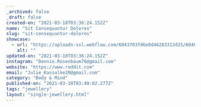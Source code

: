 ```yaml
---
_archived: false
_draft: false
created-on: "2021-03-10T03:36:24.152Z"
name: "Sit Consequuntur Dolores"
slug: "sit-consequuntur-dolores"
showcase:
  - url: "https://uploads-ssl.webflow.com/6043703fd6e0d46283312d25/60483eb5d5157f108042bda0_1615347381000-image4.jpg"
    alt: ""
updated-on: "2021-03-10T03:36:24.152Z"
instagram: "Dannie.Rosenbaum76@gmail.com"
website: "https://www.reddit.com"
email: "Julie_Kassulke20@gmail.com"
category: "Body & Mind"
published-on: "2021-03-10T03:49:02.277Z"
tags: "jewellery"
layout: "single-jewellery.html"
---
```



